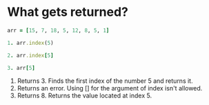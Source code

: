 # What gets returned?

```ruby
arr = [15, 7, 18, 5, 12, 8, 5, 1]

1. arr.index(5)

2. arr.index[5]

3. arr[5]
```

1. Returns 3. Finds the first index of the number 5 and returns it.
2. Returns an error. Using [] for the argument of index isn't allowed.
3. Returns 8. Returns the value located at index 5.
